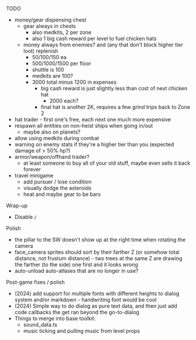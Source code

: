 TODO
* money/gear dispensing chest
  * gear always in chests
    * also medkits, 2 per zone
    * also 1 big cash reward per level to fuel chicken hats
  * money always from enemies? and (any that don't block higher tier loot) replenish
    * 50/100/150 ea
    * 500/1000/1500 per floor
    * shuttle is 100
    * medkits are 100?
    * 3000 total minus 1200 in expenses
      * big cash reward is just slightly less than cost of next chicken hat
        * 2000 each?
      * final hat is another 2K, requires a few grind trips back to Zone 2
* hat trader - first one's free, each next one much more expensive
* respawn all entities on non-heist ships when going in/out
  * maybe also on planets?
* allow using medkits during combat
* warning on enemy stats if they're a higher tier than you (expected damage of > 50% hp?)
* armor/weapon/offhand trader?
  * at least someone to buy all of your old stuff, maybe even sells it back forever
* travel minigame
  * add pursuer / lose condition
  * visually dodge the asteroids
  * heat and maybe gear to be bars

Wrap-up
* Disable `/`

Polish
* the pillar to the SW doesn't show up at the right time when rotating the camera
* face_camera sprites should sort by their farther Z (or somehow total distance, not frustum distance) - two trees at the same Z are drawing the farther (to the side) one first and it looks wrong
* auto-unload auto-atlases that are no longer in use?

Post-game fixes / polish
* (2024) add support for multiple fonts with different heights to dialog system and/or markdown - handwriting font would be cool
* (2024) Simple way to do dialog as pure text data, and then just add code callbacks the get ran beyond the go-to-dialog
* Things to merge into base toolkit:
  * sound_data.ts
  * music ticking and pulling music from level props
